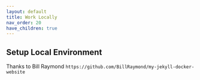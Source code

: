 ```yaml
---
layout: default
title: Work Locally
nav_order: 20
have_children: true
---
```


## Setup Local Environment



Thanks to Bill Raymond
`https://github.com/BillRaymond/my-jekyll-docker-website`
